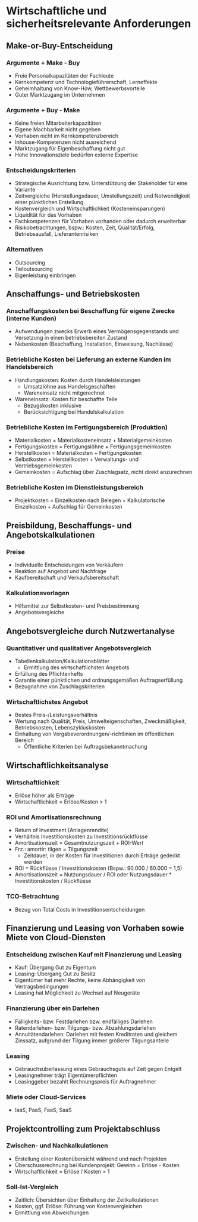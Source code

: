 # Wirtschaftliche und sicherheitsrelevante Anforderungen

## Make-or-Buy-Entscheidung

### Argumente + Make - Buy
- Freie Personalkapazitäten der Fachleute
- Kernkompetenz und Technologieführerschaft, Lerneffekte
- Geheimhaltung von Know-How, Wettbewerbsvorteile
- Guter Marktzugang im Unternehmen

### Argumente + Buy - Make
- Keine freien Mitarbeiterkapazitäten
- Eigene Machbarkeit nicht gegeben
- Vorhaben nicht im Kernkompetenzbereich
- Inhouse-Kompetenzen nicht ausreichend
- Marktzugang für Eigenbeschaffung nicht gut
- Hohe Innovationsziele bedürfen externe Expertise

### Entscheidungskriterien
- Strategische Ausrichtung bzw. Unterstützung der Stakeholder für eine Variante
- Zeitvergleiche (Herstellungsdauer, Umstellungszeit) und Notwendigkeit einer pünktlichen Erstellung
- Kostenvergleich und Wirtschaftlichkeit (Kosteneinsparungen)
- Liquidität für das Vorhaben
- Fachkompetenzen für Vorhaben vorhanden oder dadurch erweiterbar
- Risikobetrachtungen, bspw.: Kosten, Zeit, Qualität/Erfolg, Betriebsausfall, Lieferantenrisiken

### Alternativen
- Outsourcing
- Teiloutsourcing
- Eigenleistung einbringen


## Anschaffungs- und Betriebskosten

### Anschaffungskosten bei Beschaffung für eigene Zwecke (interne Kunden)
- Aufwendungen zwecks Erwerb eines Vermögensgegenstands und Versetzung in einen betriebsbereiten Zustand
- Nebenkosten (Beschaffung, Installation, Einweisung, Nachlässe)

### Betriebliche Kosten bei Lieferung an externe Kunden im Handelsbereich
- Handlungskosten: Kosten durch Handelsleistungen
  - Umsatzlöhne aus Handelsgeschäften
  - Wareneinsatz nicht mitgerechnet
- Wareneinsatz: Kosten für beschaffte Teile
  - Bezugskosten inklusive
  - Berücksichtigung bei Handelskalkulation
 
### Betriebliche Kosten im Fertigungsbereich (Produktion)
- Materialkosten = Materialkosteneinsatz + Materialgemeinkosten
- Fertigungskosten = Fertigungslöhne + Fertigungsgemeinkosten
- Herstellkosten = Materialkosten + Fertigungskosten
- Selbstkosten = Herstellkosten + Verwaltungs- und Vertriebsgemeinkosten
- Gemeinkosten = Aufschlag über Zuschlagsatz, nicht direkt anzurechnen

### Betriebliche Kosten im Dienstleistungsbereich
- Projektkosten = Einzelkosten nach Belegen + Kalkulatorische Einzelkosten + Aufschlag für Gemeinkosten


## Preisbildung, Beschaffungs- und Angebotskalkulationen

### Preise
- Individuelle Entscheidungen von Verkäufern
- Reaktion auf Angebot und Nachfrage
- Kaufbereitschaft und Verkaufsbereitschaft

### Kalkulationsvorlagen
- Hilfsmittel zur Selbstkosten- und Preisbestimmung
- Angebotsvergleiche


## Angebotsvergleiche durch Nutzwertanalyse

### Quantitativer und qualitativer Angebotsvergleich
- Tabellenkalkulation/Kalkulationsblätter
  - Ermittlung des wirtschaftlichsten Angebots
- Erfüllung des Pflichtenhefts
- Garantie einer pünktlichen und ordnungsgemäßen Auftragserfüllung
- Bezugnahme von Zuschlagskriterien

### Wirtschaftlichstes Angebot
- Bestes Preis-/Leistungsverhältnis
- Wertung nach Qualität, Preis, Umwelteigenschaften, Zweckmäßigkeit, Betriebskosten, Lebenszykluskosten
- Einhaltung von Vergabeverordnungen/-richtlinien im öffentlichen Bereich
  - Öffentliche Kriterien bei Auftragsbekanntmachung


## Wirtschaftlichkeitsanalyse

### Wirtschaftlichkeit
- Erlöse höher als Erträge
- Wirtschaftlichkeit = Erlöse/Kosten > 1

### ROI und Amortisationsrechnung
- Return of Investment (Anlagenrendite)
- Verhältnis Investitionskosten zu Investitionsrückflüsse
- Amortisationszeit = Gesamtnutzungszeit + ROI-Wert
- Frz.: amortir: tilgen = Tilgungszeit
  - Zeitdauer, in der Kosten für Investitionen durch Erträge gedeckt werden
- ROI = Rückflüsse / Investitionskosten (Bspw.: 90.000 / 60.000 = 1,5)
- Amortisationszeit = Nutzungsdauer / ROI oder Nutzungsdauer * Investitionskosten / Rückflüsse

### TCO-Betrachtung
- Bezug von Total Costs in Investitionsentscheidungen


## Finanzierung und Leasing von Vorhaben sowie Miete von Cloud-Diensten

### Entscheidung zwischen Kauf mit Finanzierung und Leasing
- Kauf: Übergang Gut zu Eigentum
- Leasing: Übergang Gut zu Besitz
- Eigentümer hat mehr Rechte, keine Abhängigkeit von Vertragsbedingungen
- Leasing hat Möglichkeit zu Wechsel auf Neugeräte

### Finanzierung über ein Darlehen
- Fälligkeits- bzw. Festdarlehen bzw. endfälliges Darlehen
- Ratendarlehen- bzw. Tilgungs- bzw. Abzahlungsdarlehen
- Annuitätendarlehen: Darlehen mit festen Kreditraten und gleichem Zinssatz, aufgrund der Tilgung immer größerer Tilgungsanteile

### Leasing
- Gebrauchsüberlassung eines Gebrauchsguts auf Zeit gegen Entgelt
- Leasingnehmer trägt Eigentümerpflichten
- Leasinggeber bezahlt Rechnungspreis für Auftragnehmer

### Miete oder Cloud-Services
- IaaS, PaaS, FaaS, SaaS


## Projektcontrolling zum Projektabschluss

### Zwischen- und Nachkalkulationen
- Erstellung einer Kostenübersicht während und nach Projekten
- Überschussrechnung bei Kundenprojekt: Gewinn = Erlöse - Kosten
- Wirtschaftlichkeit = Erlöse / Kosten > 1

### Soll-Ist-Vergleich
- Zeitlich: Übersichten über Einhaltung der Zeitkalkulationen
- Kosten, ggf. Erlöse: Führung von Kostenvergleichen
- Ermittlung von Abweichungen
